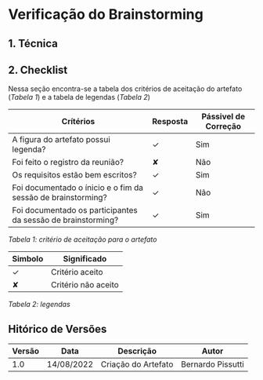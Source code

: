 # Verificação do Brainstorming

## 1. Técnica

## 2. Checklist

Nessa seção encontra-se a tabela dos critérios de aceitação do artefato (_Tabela 1_) e a tabela de legendas (_Tabela 2_)

| Crítérios                                                    | Resposta | Pássivel de Correção |
|--------------------------------------------------------------|----------|----------------------|
| A figura do artefato possui legenda?                         | ✓        | Sim                  |
| Foi feito o registro da reunião?                             | ✘        | Não                  |
| Os requisitos estão bem escritos?                            | ✓        | Sim                  |
| Foi documentado o ínicio e o fim da sessão de brainstorming? | ✓        | Não                  |
| Foi documentado os participantes da sessão de brainstorming? | ✓        | Sim                  |

_Tabela 1: critério de aceitação para o artefato_


| Simbolo | Significado           |
|---------|-----------------------|
| ✓       | Critério aceito       |
| ✘      | Critério não aceito   |

_Tabela 2: legendas_

## Hitórico de Versões

| Versão | Data       | Descrição           | Autor                         |
|--------|------------|---------------------|-------------------------------|
| 1.0    | 14/08/2022 | Criação do Artefato | Bernardo Pissutti             |